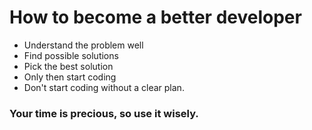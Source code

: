 # How to become a better developer

- Understand the problem well
- Find possible solutions
- Pick the best solution
- Only then start coding 
- Don't start coding without a clear plan.
  
### Your time is precious, so use it wisely.
